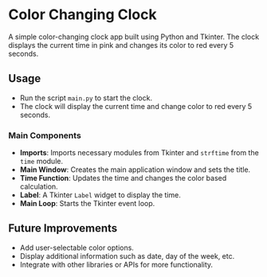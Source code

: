 # Color Changing Clock
A simple color-changing clock app built using Python and Tkinter. The clock displays the current time in pink and changes its color to red every 5 seconds.

## Usage
- Run the script `main.py` to start the clock.
- The clock will display the current time and change color to red every 5 seconds.

### Main Components
- **Imports**: Imports necessary modules from Tkinter and `strftime` from the `time` module.
- **Main Window**: Creates the main application window and sets the title.
- **Time Function**: Updates the time and changes the color based calculation.
- **Label**: A Tkinter `Label` widget to display the time.
- **Main Loop**: Starts the Tkinter event loop.

## Future Improvements
- Add user-selectable color options.
- Display additional information such as date, day of the week, etc.
- Integrate with other libraries or APIs for more functionality.

